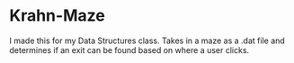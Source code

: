 # Krahn-Maze
I made this for my Data Structures class.
Takes in a maze as a .dat file and determines if an exit can be found based on where a user clicks.
